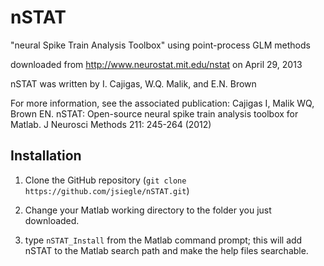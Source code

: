 nSTAT
=====

"neural Spike Train Analysis Toolbox" using point-process GLM methods

downloaded from http://www.neurostat.mit.edu/nstat on April 29, 2013

nSTAT was written by I. Cajigas, W.Q. Malik, and E.N. Brown

For more information, see the associated publication: Cajigas I, Malik WQ, Brown EN.
nSTAT: Open-source neural spike train analysis toolbox for Matlab. J Neurosci Methods
211: 245-264 (2012)

Installation
------------

1. Clone the GitHub repository (`git clone https://github.com/jsiegle/nSTAT.git`)

2. Change your Matlab working directory to the folder you just downloaded.

3. type `nSTAT_Install` from the Matlab command prompt; this will add nSTAT to the 
Matlab search path and make the help files searchable.

 



